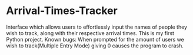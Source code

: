 # Arrival-Times-Tracker
Interface which allows users to effortlessly input the names of people they wish to track, along with their respective arrival times.
This is my first Python project.
Known bugs:
When prompted for the amount of users we wish to track(Multiple Entry Mode) giving 0 causes the program to crash.

